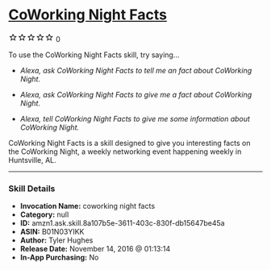 # [CoWorking Night Facts](http://alexa.amazon.com/#skills/amzn1.ask.skill.8a107b5e-3611-403c-830f-db15647be45a)
![0 stars](../../images/ic_star_border_black_18dp_1x.png)![0 stars](../../images/ic_star_border_black_18dp_1x.png)![0 stars](../../images/ic_star_border_black_18dp_1x.png)![0 stars](../../images/ic_star_border_black_18dp_1x.png)![0 stars](../../images/ic_star_border_black_18dp_1x.png) 0

To use the CoWorking Night Facts skill, try saying...

* *Alexa, ask CoWorking Night Facts to tell me an fact about CoWorking Night.*

* *Alexa, ask CoWorking Night Facts to give me a fact about CoWorking Night.*

* *Alexa, tell CoWorking Night Facts to give me some information about CoWorking Night.*

CoWorking Night Facts is a skill designed to give you interesting facts on the CoWorking Night, a weekly networking event happening weekly in Huntsville, AL.

***

### Skill Details

* **Invocation Name:** coworking night facts
* **Category:** null
* **ID:** amzn1.ask.skill.8a107b5e-3611-403c-830f-db15647be45a
* **ASIN:** B01N03YIKK
* **Author:** Tyler Hughes
* **Release Date:** November 14, 2016 @ 01:13:14
* **In-App Purchasing:** No
